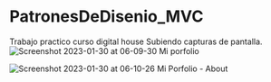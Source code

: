 # PatronesDeDisenio_MVC
Trabajo practico curso digital house 
Subiendo capturas de pantalla.
![Screenshot 2023-01-30 at 06-09-30 Mi porfolio](https://user-images.githubusercontent.com/92597147/215434458-9d2f0a61-24d7-47d7-811f-8e24336dc75d.png)

![Screenshot 2023-01-30 at 06-10-26 Mi Porfolio - About](https://user-images.githubusercontent.com/92597147/215434487-4b31455f-3231-4123-a6b6-6b64948c3309.png)
